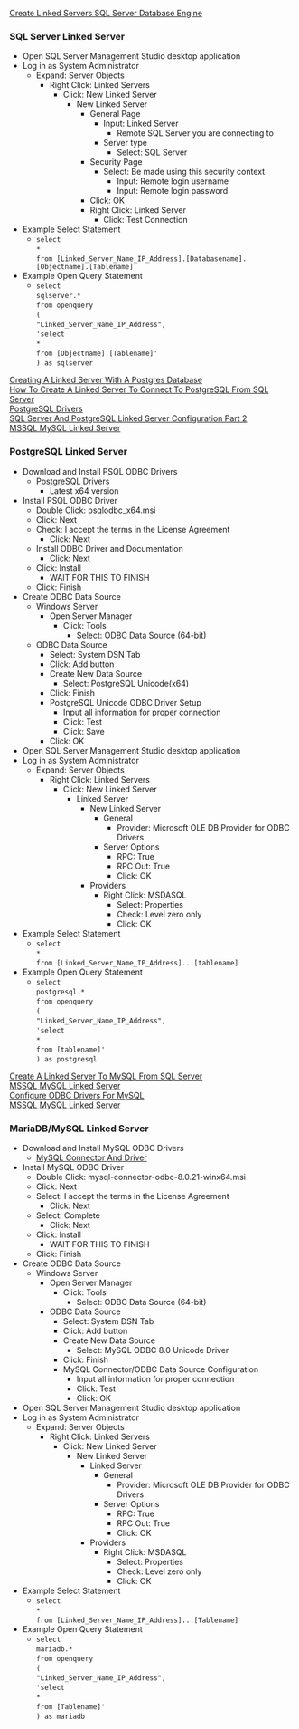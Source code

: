 [Create Linked Servers SQL Server Database Engine](https://docs.microsoft.com/en-us/sql/relational-databases/linked-servers/create-linked-servers-sql-server-database-engine?view=sql-server-ver15)

### SQL Server Linked Server
* Open SQL Server Management Studio desktop application
* Log in as System Administrator
  * Expand: Server Objects
    * Right Click: Linked Servers
      * Click: New Linked Server
        * New Linked Server
          * General Page
            * Input: Linked Server
              * Remote SQL Server you are connecting to
            * Server type
              * Select: SQL Server
          * Security Page
            * Select: Be made using this security context
              * Input: Remote login username
              * Input: Remote login password
          * Click: OK
          * Right Click: Linked Server
            * Click: Test Connection
* Example Select Statement
  * `select`<br />
    `*`<br />
    `from [Linked_Server_Name_IP_Address].[Databasename].[Objectname].[Tablename]`
* Example Open Query Statement
  * `select`<br />
    `sqlserver.*`<br />
    `from openquery`<br />
    `(`<br />
    `"Linked_Server_Name_IP_Address",`<br />
    `'select`<br />
    `*`<br />
    `from [Objectname].[Tablename]'`<br />
    `) as sqlserver`

[Creating A Linked Server With A Postgres Database](https://peter-whyte.com/creating-a-linked-server-with-a-postgres-database/)<br />
[How To Create A Linked Server To Connect To PostgreSQL From SQL Server](https://dbtut.com/index.php/2019/10/22/how-to-create-a-linked-server-to-connect-to-postgresql-from-sql-server/)<br />
[PostgreSQL Drivers](https://www.postgresql.org/ftp/odbc/versions/msi/)<br />
[SQL Server And PostgreSQL Linked Server Configuration Part 2](https://www.mssqltips.com/sqlservertip/3662/sql-server-and-postgresql-linked-server-configuration--part-2/)<br />
[MSSQL MySQL Linked Server](https://gunnarpeipman.com/mssql-mysql-linked-server/)

### PostgreSQL Linked Server
* Download and Install PSQL ODBC Drivers
  * [PostgreSQL Drivers](https://www.postgresql.org/ftp/odbc/versions/msi/)
    * Latest x64 version
* Install PSQL ODBC Driver
  * Double Click: psqlodbc_x64.msi
  * Click: Next
  * Check: I accept the terms in the License Agreement
    * Click: Next
  * Install ODBC Driver and Documentation
    * Click: Next
  * Click: Install
    * WAIT FOR THIS TO FINISH
  * Click: Finish
* Create ODBC Data Source
  * Windows Server
    * Open Server Manager
      * Click: Tools
        * Select: ODBC Data Source (64-bit)
  * ODBC Data Source
    * Select: System DSN Tab
    * Click: Add button
    * Create New Data Source
      * Select: PostgreSQL Unicode(x64)
    * Click: Finish
    * PostgreSQL Unicode ODBC Driver Setup
      * Input all information for proper connection
      * Click: Test
      * Click: Save
    * Click: OK
* Open SQL Server Management Studio desktop application
* Log in as System Administrator
  * Expand: Server Objects
    * Right Click: Linked Servers
      * Click: New Linked Server
        * Linked Server
          * New Linked Server
            * General
              * Provider: Microsoft OLE DB Provider for ODBC Drivers
            * Server Options
              * RPC: True
              * RPC Out: True
              * Click: OK
          * Providers
            * Right Click: MSDASQL
              * Select: Properties
              * Check: Level zero only
              * Click: OK
* Example Select Statement
  * `select`<br />
    `*`<br />
    `from [Linked_Server_Name_IP_Address]...[tablename]`<br />
* Example Open Query Statement
  * `select`<br />
    `postgresql.*`<br />
    `from openquery`<br />
    `(`<br />
    `"Linked_Server_Name_IP_Address",`<br />
    `'select`<br />
    `*`<br />
    `from [tablename]'`<br />
    `) as postgresql`

[Create A Linked Server To MySQL From SQL Server](https://www.mssqltips.com/sqlservertip/4577/create-a-linked-server-to-mysql-from-sql-server/)<br />
[MSSQL MySQL Linked Server](https://gunnarpeipman.com/mssql-mysql-linked-server/)<br />
[Configure ODBC Drivers For MySQL](https://www.sqlshack.com/configure-odbc-drivers-for-mysql/)<br />
[MSSQL MySQL Linked Server](https://gunnarpeipman.com/mssql-mysql-linked-server/)

### MariaDB/MySQL Linked Server
* Download and Install MySQL ODBC Drivers
  * [MySQL Connector And Driver](https://dev.mysql.com/downloads/connector/odbc/)
* Install MySQL ODBC Driver
  * Double Click: mysql-connector-odbc-8.0.21-winx64.msi
  * Click: Next
  * Select: I accept the terms in the License Agreement
    * Click: Next
  * Select: Complete
    * Click: Next
  * Click: Install
    * WAIT FOR THIS TO FINISH
  * Click: Finish
* Create ODBC Data Source
  * Windows Server
    * Open Server Manager
      * Click: Tools
        * Select: ODBC Data Source (64-bit)
    * ODBC Data Source
      * Select: System DSN Tab
      * Click: Add button
      * Create New Data Source
        * Select: MySQL ODBC 8.0 Unicode Driver
      * Click: Finish
      * MySQL Connector/ODBC Data Source Configuration
        * Input all information for proper connection
        * Click: Test
        * Click: OK
* Open SQL Server Management Studio desktop application
* Log in as System Administrator
  * Expand: Server Objects
    * Right Click: Linked Servers
      * Click: New Linked Server
        * New Linked Server
          * Linked Server
            * General
              * Provider: Microsoft OLE DB Provider for ODBC Drivers
            * Server Options
              * RPC: True
              * RPC Out: True
              * Click: OK
          * Providers
            * Right Click: MSDASQL
              * Select: Properties
              * Check: Level zero only
              * Click: OK
* Example Select Statement
  * `select`<br />
    `*`<br />
    `from [Linked_Server_Name_IP_Address]...[Tablename]`<br />
* Example Open Query Statement
  * `select`<br />
    `mariadb.*`<br />
    `from openquery`<br />
    `(`<br />
    `"Linked_Server_Name_IP_Address",`<br />
    `'select`<br />
    `*`<br />
    `from [Tablename]'`<br />
    `) as mariadb`<br />
